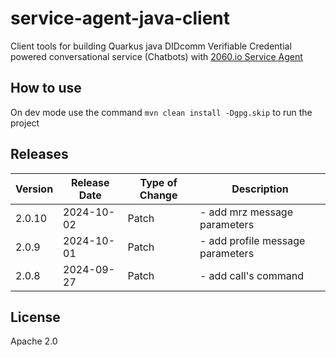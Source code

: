 # service-agent-java-client

Client tools for building Quarkus java DIDcomm Verifiable Credential powered conversational service (Chatbots) with [2060.io Service Agent](https://github.com/2060-io/2060-service-agent/blob/main/doc/service-agent-api.md)

## How to use
On dev mode use the command `mvn clean install -Dgpg.skip` to run the project

## Releases

| Version | Release Date | Type of Change      | Description                                                                 |
|---------|--------------|---------------------|-----------------------------------------------------------------------------|
| 2.0.10     | 2024-10-02   | Patch  | - add mrz message parameters                |
| 2.0.9     | 2024-10-01   | Patch  | - add profile message parameters                |
| 2.0.8     | 2024-09-27   | Patch      | - add call's command      |


## License

Apache 2.0
